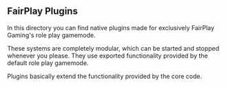 ## FairPlay Plugins

In this directory you can find native plugins made for exclusively FairPlay Gaming's role play gamemode.

These systems are completely modular, which can be started and stopped whenever you please. They use exported functionality provided by the default role play gamemode.

Plugins basically extend the functionality provided by the core code.
